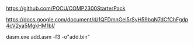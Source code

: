 https://github.com/POCU/COMP2300StarterPack

https://docs.google.com/document/d/1QFDmnGel5rSyH59bqN7dCfChFgdp4cV2ya5MgkHM1bI/


dasm.exe add.asm -f3 -o"add.bin"

